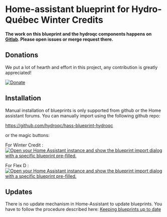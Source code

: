 # Home-assistant blueprint for Hydro-Québec Winter Credits

**The work on this blueprint and the hydroqc components happens on [Gitlab](https://gitlab.com/hydroqc/). Please open issues or merge request there.**

## Donations

We put a lot of hearth and effort in this project, any contribution is greatly appreciated!

[![Donate](https://img.shields.io/badge/Donate-PayPal-green.svg)](https://www.paypal.com/cgi-bin/webscr?cmd=_s-xclick&hosted_button_id=GRFRXT6L8GCR8)
## Installation

Manual installation of blueprints is only supported from github or the Home assistant forums. You can manually import using the following github repo: 

https://github.com/hydroqc/hass-blueprint-hydroqc

or the magic buttons:

For Winter Credit : [![Open your Home Assistant instance and show the blueprint import dialog with a specific blueprint pre-filled.](https://my.home-assistant.io/badges/blueprint_import.svg)](https://my.home-assistant.io/redirect/blueprint_import/?blueprint_url=https%3A%2F%2Fraw.githubusercontent.com%2Fhydroqc%2Fhass-blueprint-hydroqc%2Fmain%2Fhydroqc-winter-credits.yaml)

For Flex D : [![Open your Home Assistant instance and show the blueprint import dialog with a specific blueprint pre-filled.](https://my.home-assistant.io/badges/blueprint_import.svg)](https://my.home-assistant.io/redirect/blueprint_import/?blueprint_url=https%3A%2F%2Fraw.githubusercontent.com%2Fhydroqc%2Fhass-blueprint-hydroqc%2Fmain%2Fhydroqc-flex-d.yaml)

## Updates

There is no update mechanism in Home-Assistant to update blueprints. You have to follow the procedure described here:
[Keeping blueprints up to date](https://www.home-assistant.io/docs/automation/using_blueprints/#keeping-blueprints-up-to-date)
